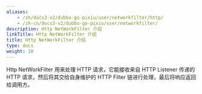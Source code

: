 ```yaml
---
aliases:
    - /zh/docs3-v2/dubbo-go-pixiu/user/networkfilter/http/
    - /zh-cn/docs3-v2/dubbo-go-pixiu/user/networkfilter/
description: Http NetWorkFilter 介绍
linkTitle: Http NetWorkFilter 介绍
title: Http NetWorkFilter 介绍
type: docs
weight: 10
---
```






Http NetWorkFilter 用来处理 HTTP 请求，它能接收来自 HTTP Listener 传递的 HTTP 请求，然后将其交给自身维护的 HTTP Filter 链进行处理，最后将响应返回给调用方。